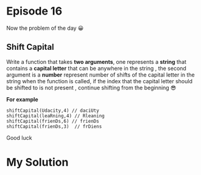 # Episode 16

Now the problem of the day :grinning:

## Shift Capital

Write a function that takes **two arguments**, one represents a **string** that contains a **capital letter** that can be anywhere in the string , the second argument is a **number** represent number of shifts of the capital letter in the string when the function is called, if the index that the capital letter should be shifted to is not present , continue shifting from the beginning :sunglasses:

**For example**
```
shiftCapital(Udacity,4) // daciUty
shiftCapital(leaRning,4) // Rleaning
shiftCapital(frienDs,6) // frienDs
shiftCapital(frienDs,3)  // frDiens
```

Good luck

# My Solution



